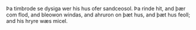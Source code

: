 
Þa timbrode se dysiga wer his hus ofer sandceosol. Þa rinde hit, and þær com flod, and bleowon windas, and ahruron on þæt hus, and þæt hus feoll; and his hryre wæs micel.
